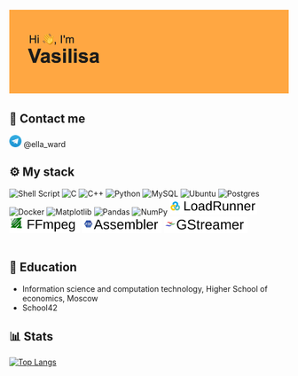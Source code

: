 ![](./pics/banner.png)
## 📱 Contact me
<img src="./pics/telegram.svg" alt="Telegram" style="height: 22px; width:22px;"/>
@ella_ward

<br/>

## ⚙️ My stack
![Shell Script](https://img.shields.io/badge/shell_script-%23121011.svg?style=for-the-badge&logo=gnu-bash&logoColor=white)
![C](https://img.shields.io/badge/c-%2300599C.svg?style=for-the-badge&logo=c&logoColor=white)
![C++](https://img.shields.io/badge/c++-%2300599C.svg?style=for-the-badge&logo=c%2B%2B&logoColor=white)
![Python](https://img.shields.io/badge/python-3670A0?style=for-the-badge&logo=python&logoColor=ffdd54)
![MySQL](https://img.shields.io/badge/mysql-%2300f.svg?style=for-the-badge&logo=mysql&logoColor=white)
![Ubuntu](https://img.shields.io/badge/Ubuntu-E95420?style=for-the-badge&logo=ubuntu&logoColor=white)
![Postgres](https://img.shields.io/badge/postgres-%23316192.svg?style=for-the-badge&logo=postgresql&logoColor=white)
![Docker](https://img.shields.io/badge/docker-%230db7ed.svg?style=for-the-badge&logo=docker&logoColor=white)
![Matplotlib](https://img.shields.io/badge/Matplotlib-%23#ffffff.svg?style=for-the-badge&logo=Matplotlib&logoColor=white)
![Pandas](https://img.shields.io/badge/pandas-%23150458.svg?style=for-the-badge&logo=pandas&logoColor=white)
![NumPy](https://img.shields.io/badge/numpy-%23013243.svg?style=for-the-badge&logo=numpy&logoColor=white)
<img src="./pics/LR.jpeg" alt="Loadrunner" style="height: 30px"/>
<img src="./pics/ffmpeg.jpeg" alt="FFmpeg" style="height: 30px"/>
<img src="./pics/asm.jpeg" alt="Assembler" style="height: 30px"/>
<img src="./pics/gst.jpeg" alt="GStreamer" style="height: 30px; "/>
<br/>
<br/>

## 🧠 Education

- Information science and computation technology, Higher School of economics, Moscow
- School42

## 📊 Stats

[![Top Langs](https://github-readme-stats.vercel.app/api/top-langs/?username=vvmorozova)](https://github.com/vvmorozova/github-readme-stats)
